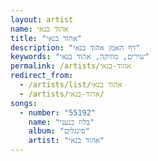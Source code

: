 ```yaml
---
layout: artist
name: אהוד בנאי
title: "אהוד בנאי"
description: "דף האמן אהוד בנאי"
keywords: "שירים, מוזיקה, אהוד בנאי"
permalink: /artists/אהוד-בנאי
redirect_from:
  - /artists/list/אהוד בנאי
  - /artists/אהוד-בנאי/
songs:
  - number: "55192"
    name: "בלוז כנעני"
    album: "סינגלים"
    artist: "אהוד בנאי"
---
```

